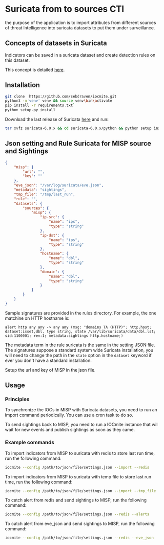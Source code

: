 # Suricata from to sources CTI

the purpose of the application is to import attributes from different sources of threat Intelligence into suricata datasets to put them under surveillance.

## Concepts of datasets in Suricata

Indicators can be saved in a suricata dataset and create detection rules on this dataset.

This concept is detailed [here](https://suricata.readthedocs.io/en/suricata-6.0.0/rules/datasets.html).

## Installation

```bash
git clone  https://github.com/sebdraven/iocmite.git
python3 -m'venv' venv && source venv\bin\activate
pip install -r requirements.txt`
python setup.py install
```

Download the last release of Suricata [here](https://www.openinfosecfoundation.org/download/suricata-current.tar.gz) 
and run:

```bash
tar xvfz suricata-6.0.x && cd suricata-6.0.x/python && python setup install
```

## Json setting and Rule Suricata for MISP source and Sightings

```JSON
{
    "misp": {
        "url": "",
        "key": ""
    },
    "eve_json": "/var/log/suricata/eve.json",
    "metadata": "sightings",
    "tmp_file": "/tmp/last_run",
    "rule": "",
    "datasets": {
        "sources": {
            "misp": {
                "ip-src": {
                    "name": "ips",
                    "type": "string"
                },
                "ip-dst": {
                    "name": "ips",
                    "type": "string"
                },
                "hostname": {
                    "name": "dbl",
                    "type": "string"
                },
                "domain": {
                    "name": "dbl",
                    "type": "string"
                }
            }
        }
    }
}
```

Sample signatures are provided in the rules directory. For example, the one matchine on HTTP hostname is:

```
alert http any any -> any any (msg: "domains TA (HTTP)"; http.host; dataset:isset,dbl, type string, state /var/lib/suricata/data/dbl.lst; sid:1100001; rev:1; metadata:sightings http.hostname;)
```

The metadata term in the rule suricata is the same in the setting JSON file. The signatures suppose a standard system wide Suricata installation, you will need to change the path in the `state`
option in the `dataset` keyword if ever you don't have a standard installation.

Setup the url and key of MISP in the json file.

## Usage

### Principles

To synchronize the IOCs in MISP with Suricata datasets, you need to run an import command periodically.
You can use a cron task to do so.

To send sightings back to MISP, you need to run a IOCmite instance that will wait for new events
and publish sightings as soon as they came.

### Example commands

To import indicators from MISP to suricata with redis to store last run time, run the following command:

```bash
iocmite --config /path/to/json/file/settings.json --import --redis
```

To import indicators from MISP to suricata with temp file to store last run time, run the following command:

```bash
iocmite --config /path/to/json/file/settings.json --import --tmp_file
```

To catch alert from redis and send sightings to MISP, run the following command:

```bash
iocmite --config /path/to/json/file/settings.json --redis --alerts
```


To catch alert from eve_json and send sightings to MISP, run the following command:

```bash
iocmite --config /path/to/json/file/settings.json --redis --eve_json
```
